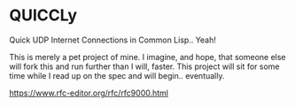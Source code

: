 # QUICCLy
Quick UDP Internet Connections in Common Lisp.. Yeah!

This is merely a pet project of mine. I imagine, and hope, that someone else will fork this and run further than I will, faster. This project will sit for some time while I read up on the spec and will begin.. eventually. 

https://www.rfc-editor.org/rfc/rfc9000.html
